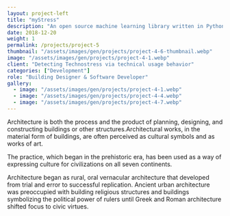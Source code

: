 ```yaml
---
layout: project-left
title: "myStress"
description: "An open source machine learning library written in Python"
date: 2018-12-20
weight: 1
permalink: /projects/project-5
thumbnail: "/assets/images/gen/projects/project-4-6-thumbnail.webp"
image: "/assets/images/gen/projects/project-4-1.webp"
client: "Detecting Technostress via technical usage behavior"
categories: ["Development"]
role: "Building Designer & Software Developer"
gallery:
  - image: "/assets/images/gen/projects/project-4-1.webp"
  - image: "/assets/images/gen/projects/project-4-4.webp"
  - image: "/assets/images/gen/projects/project-4-7.webp"
---
```


Architecture is both the process and the product of planning, designing, and constructing buildings or other structures.Architectural works, in the material form of buildings, are often perceived as cultural symbols and as works of art.

The practice, which began in the prehistoric era, has been used as a way of expressing culture for civilizations on all seven continents.

Architecture began as rural, oral vernacular architecture that developed from trial and error to successful replication. Ancient urban architecture was preoccupied with building religious structures and buildings symbolizing the political power of rulers until Greek and Roman architecture shifted focus to civic virtues.

